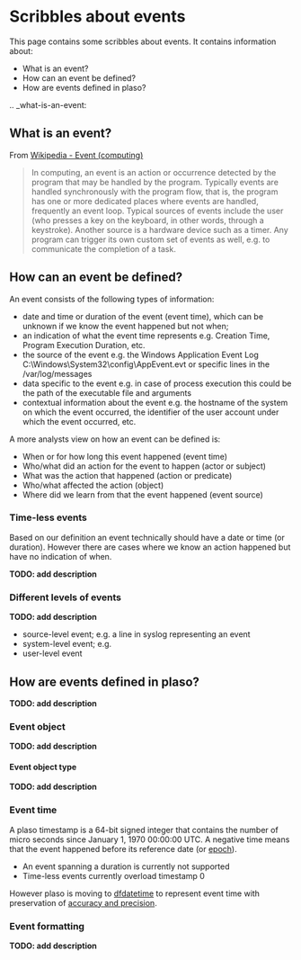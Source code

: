 # Scribbles about events

This page contains some scribbles about events. It contains information about:

* What is an event?
* How can an event be defined?
* How are events defined in plaso?

.. _what-is-an-event:
## What is an event?
From [Wikipedia - Event (computing)](http://en.wikipedia.org/wiki/Event_%28computing%29)

> In computing, an event is an action or occurrence detected by the program that may be handled by the program. Typically events are handled synchronously with the program flow, that is, the program has one or more dedicated places where events are handled, frequently an event loop. Typical sources of events include the user (who presses a key on the keyboard, in other words, through a keystroke). Another source is a hardware device such as a timer. Any program can trigger its own custom set of events as well, e.g. to communicate the completion of a task.

## How can an event be defined?
An event consists of the following types of information:

* date and time or duration of the event (event time), which can be unknown if we know the event happened but not when;
* an indication of what the event time represents e.g. Creation Time, Program Execution Duration, etc.
* the source of the event e.g. the Windows Application Event Log C:\Windows\System32\config\AppEvent.evt or specific lines in the /var/log/messages
* data specific to the event e.g. in case of process execution this could be the path of the executable file and arguments
* contextual information about the event e.g. the hostname of the system on which the event occurred, the identifier of the user account under which the event occurred, etc.

A more analysts view on how an event can be defined is:

* When or for how long this event happened (event time)
* Who/what did an action for the event to happen (actor or subject)
* What was the action that happened (action or predicate)
* Who/what affected the action (object)
* Where did we learn from that the event happened (event source)

### Time-less events
Based on our definition an event technically should have a date or time (or duration). However there are cases where we know an action happened but have no indication of when. 

**TODO: add description**

### Different levels of events
**TODO: add description**

* source-level event; e.g. a line in syslog representing an event
* system-level event; e.g. 
* user-level event

## How are events defined in plaso?
**TODO: add description**

### Event object
**TODO: add description**

#### Event object type
**TODO: add description**

### Event time
A plaso timestamp is a 64-bit signed integer that contains the number of micro seconds since January 1, 1970 00:00:00 UTC. A negative time means that the event happened before its reference date (or [epoch](http://en.wikipedia.org/wiki/Epoch_(reference_date))).

* An event spanning a duration is currently not supported
* Time-less events currently overload timestamp 0

However plaso is moving to [dfdatetime](https://github.com/log2timeline/dfdatetime) to represent event time with preservation of [accuracy and precision](https://github.com/log2timeline/dfdatetime/wiki/Accuracy-and-precision).

### Event formatting
**TODO: add description**
